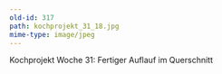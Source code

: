 ```yaml
---
old-id: 317
path: kochprojekt_31_18.jpg
mime-type: image/jpeg
---
```

Kochprojekt Woche 31:
Fertiger Auflauf im Querschnitt
